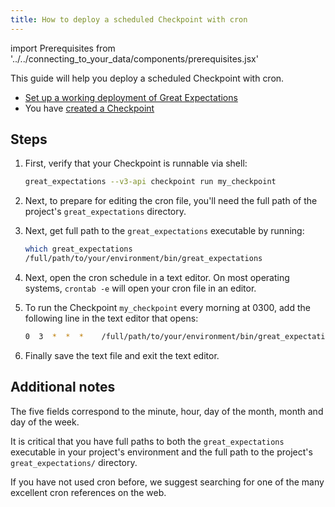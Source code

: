 ```yaml
---
title: How to deploy a scheduled Checkpoint with cron
---
```

import Prerequisites from '../../connecting_to_your_data/components/prerequisites.jsx'

This guide will help you deploy a scheduled Checkpoint with cron.

<Prerequisites>

- [Set up a working deployment of Great Expectations](../../../tutorials/getting-started/intro.md)
- You have [created a Checkpoint](../../validation/how-to-validate-data-by-running-a-checkpoint.md)

</Prerequisites>

Steps
-----

1. First, verify that your Checkpoint is runnable via shell:

    ```bash
    great_expectations --v3-api checkpoint run my_checkpoint
    ```

2. Next, to prepare for editing the cron file, you'll need the full path of the project's ``great_expectations`` directory.

3. Next, get full path to the ``great_expectations`` executable by running:

    ```bash
    which great_expectations
    /full/path/to/your/environment/bin/great_expectations
    ```

4. Next, open the cron schedule in a text editor. On most operating systems, ``crontab -e`` will open your cron file in an editor.

5. To run the Checkpoint ``my_checkpoint`` every morning at 0300, add the following line in the text editor that opens:

    ```bash
    0  3  *  *  *    /full/path/to/your/environment/bin/great_expectations --v3-api checkpoint run ratings --directory /full/path/to/my_project/great_expectations/
    ```

6. Finally save the text file and exit the text editor.

Additional notes
----------------

The five fields correspond to the minute, hour, day of the month, month and day of the week.

It is critical that you have full paths to both the ``great_expectations`` executable in your project's environment and the full path to the project's ``great_expectations/`` directory.

If you have not used cron before, we suggest searching for one of the many excellent cron references on the web.
